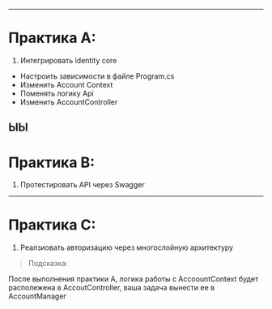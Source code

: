 

---
# Практика А:

1. Интегрировать identity core

- Настроить зависимости в файле Program.cs
- Изменить Account Context
- Поменять логику Api 
- Изменить AccountController

 ЫЫ
--- 
# Практика B: 
1.  Протестировать API через Swagger

--- 
# Практика C:

1. Реалзиовать авторизацию через многослойную архитектуру

>Подсказка: 

После выполнения практики A, логика работы с AccoountContext будет располежена в AccoutController, ваша задача вынести ее в AccountManager
```